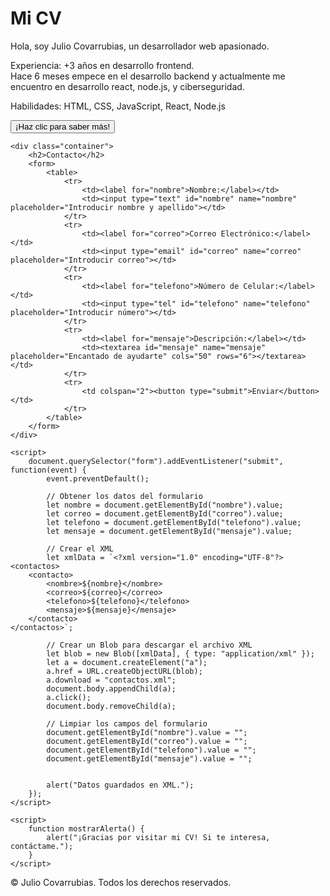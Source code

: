<!DOCTYPE html>
<html lang="es">
<head>
    <meta charset="UTF-8">
    <meta name="viewport" content="width=device-width, initial-scale=1.0">
    <title>Mi CV</title>
    <link rel="stylesheet" href="styles.css">
</head>
<body>
    <div class="container">
        <h1>Mi CV</h1>
        <p>Hola, soy Julio Covarrubias, un desarrollador web apasionado.</p>
        <p>Experiencia: +3 años en desarrollo frontend. <br>
            Hace 6 meses empece en el desarrollo backend y actualmente me encuentro en desarrollo
                react, node.js, y ciberseguridad.
        </p>
        <p>Habilidades: HTML, CSS, JavaScript, React, Node.js</p>
        <button onclick="mostrarAlerta()">¡Haz clic para saber más!</button>
    </div>

    <div class="container">
        <h2>Contacto</h2>
        <form>
            <table>
                <tr>
                    <td><label for="nombre">Nombre:</label></td>
                    <td><input type="text" id="nombre" name="nombre" placeholder="Introducir nombre y apellido"></td>
                </tr>
                <tr>
                    <td><label for="correo">Correo Electrónico:</label></td>
                    <td><input type="email" id="correo" name="correo" placeholder="Introducir correo"></td>
                </tr>
                <tr>
                    <td><label for="telefono">Número de Celular:</label></td>
                    <td><input type="tel" id="telefono" name="telefono" placeholder="Introducir número"></td>
                </tr>
                <tr>
                    <td><label for="mensaje">Descripción:</label></td>
                    <td><textarea id="mensaje" name="mensaje" placeholder="Encantado de ayudarte" cols="50" rows="6"></textarea></td>
                </tr>
                <tr>
                    <td colspan="2"><button type="submit">Enviar</button></td>
                </tr>
            </table>
        </form>
    </div>

    <script>
        document.querySelector("form").addEventListener("submit", function(event) {
            event.preventDefault();
    
            // Obtener los datos del formulario
            let nombre = document.getElementById("nombre").value;
            let correo = document.getElementById("correo").value;
            let telefono = document.getElementById("telefono").value;
            let mensaje = document.getElementById("mensaje").value;
    
            // Crear el XML
            let xmlData = `<?xml version="1.0" encoding="UTF-8"?>
    <contactos>
        <contacto>
            <nombre>${nombre}</nombre>
            <correo>${correo}</correo>
            <telefono>${telefono}</telefono>
            <mensaje>${mensaje}</mensaje>
        </contacto>
    </contactos>`;
    
            // Crear un Blob para descargar el archivo XML
            let blob = new Blob([xmlData], { type: "application/xml" });
            let a = document.createElement("a");
            a.href = URL.createObjectURL(blob);
            a.download = "contactos.xml";
            document.body.appendChild(a);
            a.click();
            document.body.removeChild(a);

            // Limpiar los campos del formulario
            document.getElementById("nombre").value = "";
            document.getElementById("correo").value = "";
            document.getElementById("telefono").value = "";
            document.getElementById("mensaje").value = "";

    
            alert("Datos guardados en XML.");
        });
    </script>    

    <script>
        function mostrarAlerta() {
            alert("¡Gracias por visitar mi CV! Si te interesa, contáctame.");
        }
    </script>
</body>

<footer>
    <p>© <span id="year"></span> Julio Covarrubias. Todos los derechos reservados.</p>
</footer>

<script>
    document.getElementById("year").textContent = new Date().getFullYear();
</script>

</html>